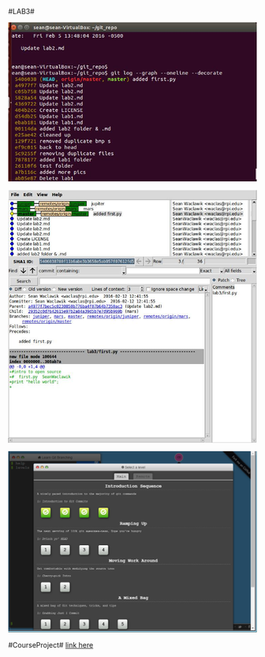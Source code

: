 #LAB3#

  
![git](git.jpg)


![gitk](gitk.jpg)

![git level 4](git_tut.bmp)


#CourseProject#
  [link here](https://github.com/SeanWaclawik/courseproject.git)
